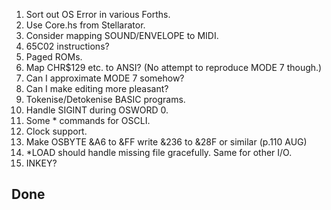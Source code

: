 1. Sort out OS Error in various Forths.
2. Use Core.hs from Stellarator.
3. Consider mapping SOUND/ENVELOPE to MIDI.
4. 65C02 instructions?
5. Paged ROMs.
6. Map CHR$129 etc. to ANSI? (No attempt to reproduce MODE 7 though.)
7. Can I approximate MODE 7 somehow?
8. Can I make editing more pleasant?
9. Tokenise/Detokenise BASIC programs.
10. Handle SIGINT during OSWORD 0.
11. Some * commands for OSCLI.
12. Clock support.
13. Make OSBYTE &A6 to &FF write &236 to &28F or similar
    (p.110 AUG)
14. *LOAD should handle missing file gracefully. Same for other I/O.
15. INKEY?

Done
----

